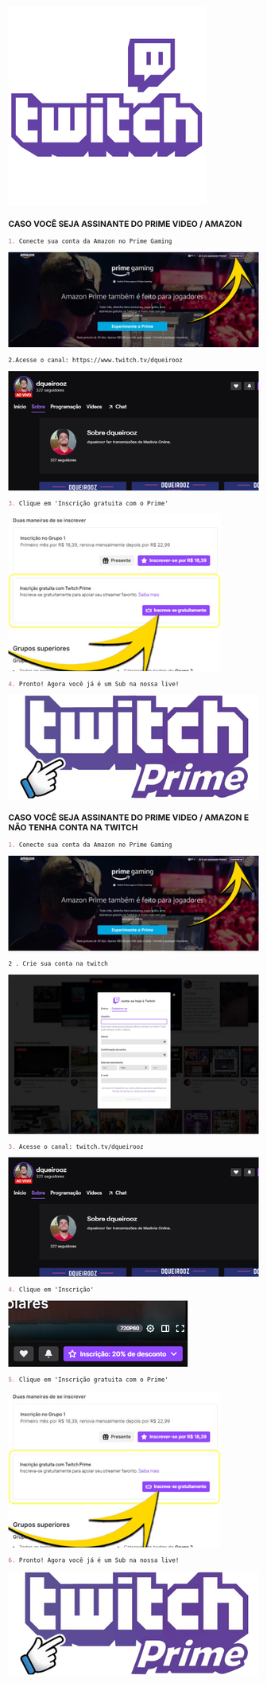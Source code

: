 ![Image](https://raw.githubusercontent.com/dqueirooz/twitchprime/gh-pages/twitch_PNG47.png)

### CASO VOCÊ SEJA ASSINANTE DO PRIME VIDEO / AMAZON

```markdown
1. Conecte sua conta da Amazon no Prime Gaming
```

![Image](https://raw.githubusercontent.com/dqueirooz/twitchprime/gh-pages/tutorial2-1024x388.jpg)

```markdown
2.Acesse o canal: https://www.twitch.tv/dqueirooz
```

![Image](https://raw.githubusercontent.com/dqueirooz/twitchprime/gh-pages/tutorial3.PNG)

```markdown
3. Clique em 'Inscrição gratuita com o Prime'
```

![Image](https://raw.githubusercontent.com/dqueirooz/twitchprime/gh-pages/tutorial4.PNG)

```markdown
4. Pronto! Agora você já é um Sub na nossa live!
```

![Image](https://raw.githubusercontent.com/dqueirooz/twitchprime/gh-pages/Novo%20Projeto%20(1).png)
  
   
   
   


### CASO VOCÊ SEJA ASSINANTE DO PRIME VIDEO / AMAZON E NÃO TENHA CONTA NA TWITCH

```markdown
1. Conecte sua conta da Amazon no Prime Gaming
```

![Image](https://raw.githubusercontent.com/dqueirooz/twitchprime/gh-pages/tutorial2-1024x388.jpg)

```markdown
2 . Crie sua conta na twitch
```

![Image](https://raw.githubusercontent.com/dqueirooz/twitchprime/gh-pages/tutorial5-1024x650.jpg)

```markdown
3. Acesse o canal: twitch.tv/dqueirooz
```

![Image](https://raw.githubusercontent.com/dqueirooz/twitchprime/gh-pages/tutorial3.PNG)

```markdown
4. Clique em 'Inscrição'
```

![Image](https://raw.githubusercontent.com/dqueirooz/twitchprime/gh-pages/tutorial7.PNG)

```markdown
5. Clique em 'Inscrição gratuita com o Prime'
```

![Image](https://raw.githubusercontent.com/dqueirooz/twitchprime/gh-pages/tutorial4.PNG)

```markdown
6. Pronto! Agora você já é um Sub na nossa live!
```
![Image](https://raw.githubusercontent.com/dqueirooz/twitchprime/gh-pages/Novo%20Projeto%20(1).png)

